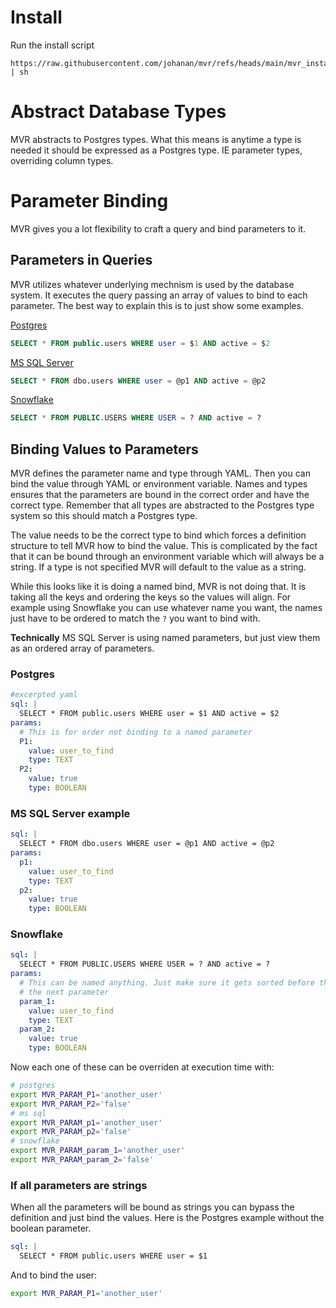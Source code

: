 # Install
Run the install script 
```shell
https://raw.githubusercontent.com/johanan/mvr/refs/heads/main/mvr_install.sh | sh
```

# Abstract Database Types
MVR abstracts to Postgres types. What this means is anytime a type is needed it should be expressed as a Postgres type. IE parameter types, overriding column types. 

# Parameter Binding
MVR gives you a lot flexibility to craft a query and bind parameters to it. 

## Parameters in Queries

MVR utilizes whatever underlying mechnism is used by the database system. It executes the query passing an array of values to bind to each parameter. The best way to explain this is to just show some examples.

[Postgres](https://pkg.go.dev/github.com/jackc/pgx/v5#Conn.Prepare)
```sql
SELECT * FROM public.users WHERE user = $1 AND active = $2
```

[MS SQL Server](https://pkg.go.dev/github.com/jackc/pgx/v5#Conn.Prepare)
```sql
SELECT * FROM dbo.users WHERE user = @p1 AND active = @p2
```

[Snowflake](https://pkg.go.dev/github.com/snowflakedb/gosnowflake#hdr-Binding_Parameters)
```sql
SELECT * FROM PUBLIC.USERS WHERE USER = ? AND active = ?
```

## Binding Values to Parameters
MVR defines the parameter name and type through YAML. Then you can bind the value through YAML or environment variable.
Names and types ensures that the parameters are bound in the correct order and have the correct type. Remember that all types are abstracted to the Postgres type system so this should match a Postgres type.

The value needs to be the correct type to bind which forces a definition structure to tell MVR how to bind the value.
This is complicated by the fact that it can be bound through an environment variable which will always be a string. If a type is not specified MVR will default to the value as a string.

While this looks like it is doing a named bind, MVR is not doing that. It is taking all the keys and ordering the keys so the values will align. For example using Snowflake you can use whatever name you want, the names just have to be ordered to match the `?` you want to bind with.

**Technically** MS SQL Server is using named parameters, but just view them as an ordered array of parameters.

### Postgres
```yaml
#excerpted yaml
sql: |
  SELECT * FROM public.users WHERE user = $1 AND active = $2
params:
  # This is for order not binding to a named parameter
  P1:
    value: user_to_find
    type: TEXT
  P2:
    value: true
    type: BOOLEAN
```

### MS SQL Server example
```yaml
sql: |
  SELECT * FROM dbo.users WHERE user = @p1 AND active = @p2
params:
  p1:
    value: user_to_find
    type: TEXT
  p2:
    value: true
    type: BOOLEAN
```
### Snowflake
```yaml
sql: |
  SELECT * FROM PUBLIC.USERS WHERE USER = ? AND active = ?
params:
  # This can be named anything. Just make sure it gets sorted before the 
  # the next parameter
  param_1:
    value: user_to_find
    type: TEXT
  param_2:
    value: true
    type: BOOLEAN
```

Now each one of these can be overriden at execution time with:
```bash
# postgres
export MVR_PARAM_P1='another_user'
export MVR_PARAM_P2='false'
# ms sql
export MVR_PARAM_p1='another_user'
export MVR_PARAM_p2='false'
# snowflake
export MVR_PARAM_param_1='another_user'
export MVR_PARAM_param_2='false'
```

### If all parameters are strings
When all the parameters will be bound as strings you can bypass the definition and just bind the values. Here is the Postgres example without the boolean parameter.

```yaml
sql: |
  SELECT * FROM public.users WHERE user = $1
```
And to bind the user:
```bash
export MVR_PARAM_P1='another_user'
```

